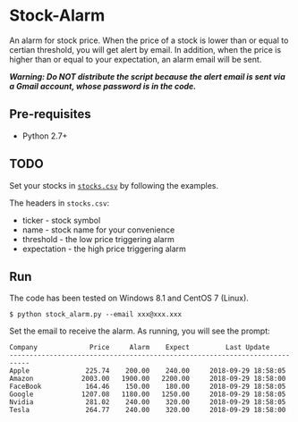 # Stock-Alarm
An alarm for stock price. When the price of a stock is lower than or equal to certian threshold, you will get alert by email. In addition, when the price is higher than or equal to your expectation, an alarm email will be sent.

***Warning: Do NOT distribute the script because the alert email is sent via a Gmail account, whose password is in the code.***

## Pre-requisites
* Python 2.7+

## TODO
Set your stocks in [`stocks.csv`](stocks.csv) by following the examples.

The headers in `stocks.csv`: 
* ticker - stock symbol
* name - stock name for your convenience
* threshold - the low price triggering alarm
* expectation - the high price triggering alarm

## Run
The code has been tested on Windows 8.1 and CentOS 7 (Linux). 
```
$ python stock_alarm.py --email xxx@xxx.xxx
```
Set the email to receive the alarm. 
As running, you will see the prompt:
```
Company             Price     Alarm    Expect         Last Update
---------------------------------------------------------------------------
Apple              225.74    200.00    240.00     2018-09-29 18:58:05
Amazon            2003.00   1900.00   2200.00     2018-09-29 18:58:00
FaceBook           164.46    150.00    180.00     2018-09-29 18:58:05
Google            1207.08   1180.00   1250.00     2018-09-29 18:58:05
Nvidia             281.02    240.00    320.00     2018-09-29 18:58:05
Tesla              264.77    240.00    320.00     2018-09-29 18:58:00
```
